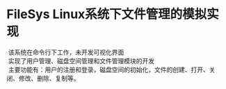 # FileSys Linux系统下文件管理的模拟实现<br />
  该系统在命令行下工作，未开发可视化界面<br />
  实现了用户管理、磁盘空间管理和文件管理模块的开发<br />
  主要功能有：用户的注册和登录，磁盘空间的初始化，文件的创建、打开、关闭、修改、删除、复制等。<br />
